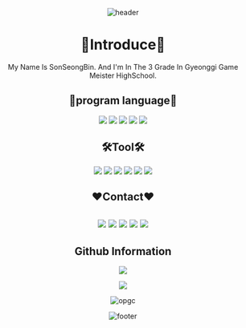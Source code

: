 <div align="center">
 
![header](https://capsule-render.vercel.app/api?type=waving&color=gradient&height=200&text=SeongBin's%20Github%20Profile&&fontSize=65&fontAlign=50&fontAlignY=25&fontColor=FFFFFF&descSize=25&descAlign=50&descAlignY=50)

🎤Introduce🎤
=
My Name Is SonSeongBin. And I'm In The 3 Grade In Gyeonggi Game Meister HighSchool.
 
  
  
📖program language📖
-------------
 <img src="https://img.shields.io/badge/C++-00599C?style=for-the-badge&logo=c%2B%2B&logoColor=">  
 <img src="https://img.shields.io/badge/C%23-239120?style=for-the-badge&logo=CSharp&logoColor=white"> 
  <img src="https://img.shields.io/badge/C-A8B9CC?style=for-the-badge&logo=C&logoColor=white">
 <img src="https://img.shields.io/badge/Git-F05032?style=for-the-badge&logo=Git&logoColor=white"> 
 <img src="https://img.shields.io/badge/mysql-4479A1?style=for-the-badge&logo=mysql&logoColor=white">



🛠️Tool🛠
--------
  <img src="https://img.shields.io/badge/Visual%20Studio-5C2D91?style=for-the-badge&logo=VisualStudio&logoColor=white">  
 <img src="https://img.shields.io/badge/Unity-FFFFFF?style=for-the-badge&logo=Unity&logoColor=black">
 <img src="https://img.shields.io/badge/SourceTree-0052CC?style=for-the-badge&logo=SourceTree&logoColor=white">  
<img src="https://img.shields.io/badge/Desktop-5C2D91?style=flat&logo=GitHub&logoColor=white"/>
 <img src="https://img.shields.io/badge/Premiere-9999FF?style=for-the-badge&logo=AdobePremierePro&logoColor=white">
 <img src="https://img.shields.io/badge/Notion-000000?style=for-the-badge&logo=Notion&logoColor=white"/></a>

❤️Contact❤️
---------------
 <a href="https://www.facebook.com/profile.php?id=100018058574236" target="_blank"><img src="https://img.shields.io/badge/FaceBook-1877F2?style=for-the-badge&logo=Facebook&logoColor=white"/></a>
 <a href="https://www.instagram.com/sehyeon.&#95;.1104" target="_blank"><img src="https://img.shields.io/badge/Instagram-E4405F?style=for-the-badge&logo=Instagram&logoColor=white"/></a>
<img src="https://img.shields.io/badge/김세현%238989-5865F2?style=for-the-badge&logo=Discord&logoColor=white"/></a>
 <a href="https://www.youtube.com/channel/UCLPSgB8YF9kkVGCtdyMItGg"><img src="https://img.shields.io/badge/Youtube-FF0000?style=for-the-badge&logo=YouTube&logoColor=white"></a>
<a href="https://www.notion.so/Sehyeon-s-Notion-8dbba6346a4e4a5d8061571d7059117c?pvs=4"><img src="https://img.shields.io/badge/Notion-000000?style=for-the-badge&logo=Notion&logoColor=white"/></a>
------
Github Information
-----
![](https://github-readme-stats.vercel.app/api?username=sonseongbin9749&show_icons=true&theme=tokyonight)

[![](https://github-readme-streak-stats.herokuapp.com?user=sonseongbin9749&theme=dracula&date_format=M%20j%5B%2C%20Y%5D)](https://git.io/streak-stats)

![opgc](https://api.opgc.me/githubs/users/sonseongbin9749/tag/?theme=dracula)

![footer](https://capsule-render.vercel.app/api?type=waving&color=gradient&height=200&section=footer&text=Thanks%20For%20Visiting!!&fontSize=70&animation=fadeIn&fontAlignY=70&fontColor=FFFFFF)
